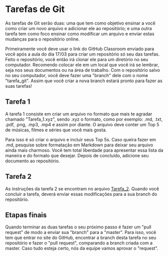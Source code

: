 # Tarefas de Git

As tarefas de Git serão duas: uma que tem como objetivo ensinar a você como criar um novo arquivo e adicionar ele ao repositório; e uma outra tarefa tem como foco ensinar como modificar um arquivo e enviar estas mudanças para o repositório online.

Primeiramente você deve usar o link do GitHub Classroom enviado para você após a aula do dia 17/03 para criar um repositório só seu das tarefas. Feito o repositório, você então irá clonar ele para um diretório no seu computador. Recomendo colocar ele em um local que você irá se lembrar, seja nos seus documentos ou na área de trabalho. Com o repositório salvo no seu computador, você deve fazer uma "branch" dele com o nome "tarefa_git". Assim que você criar a nova branch estará pronto para fazer as suas tarefas!

## Tarefa 1

A tarefa 1 consiste em criar um arquivo no formato que mais te agradar chamado "Tarefa_1.xyz", sendo .xyz o formato, como por exemplo: .md, .txt, .pdf, .png, .mp3, .mp4 e assim por diante. O arquivo deve conter um Top 5 de músicas, filmes e séries que você mais gosta.

Para isso é só criar o arquivo e incluir seus Top 5s. Caso queira fazer em .md, pesquise sobre formatação em Markdown para deixar seu arquivo ainda mais charmoso. Você tem total liberdade para apresentar essa lista da maneira e do formato que desejar. Depois de concluído, adicione seu documento ao repositório.


## Tarefa 2

As instruções da tarefa 2 se encontram no arquivo [Tarefa_2](./Tarefa_2.md). Quando você concluir a tarefa, deverá enviar essas modificações para a sua branch do repositório.

## Etapas finais

Quando terminar as duas tarefas o seu próximo passo é fazer um "pull request" de modo a enviar sua "branch" para a "master". Para isso, você tem que entrar no site do GitHub, encontrar a branch desta tarefa no seu repositório e fazer o "pull request", comparando a branch criada com a master. Caso tudo esteja certo, nós da equipe vamos aprovar o "request".